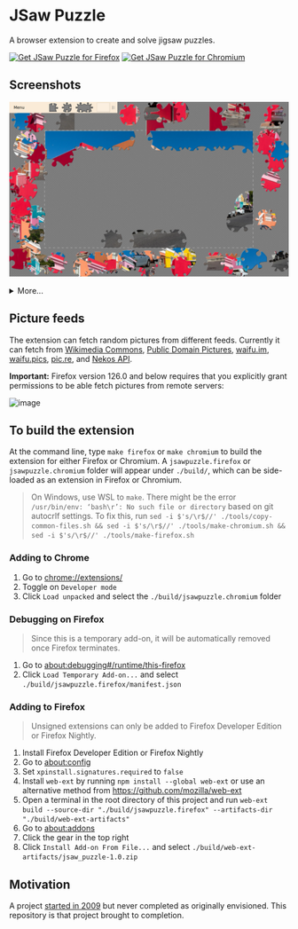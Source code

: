 # JSaw Puzzle

A browser extension to create and solve jigsaw puzzles.

<a href="https://addons.mozilla.org/addon/jsaw-puzzle/"><img src="https://user-images.githubusercontent.com/585534/107280546-7b9b2a00-6a26-11eb-8f9f-f95932f4bfec.png" alt="Get JSaw Puzzle for Firefox"></a>
<a href="https://chrome.google.com/webstore/detail/jsaw-puzzle/ikmogfgjninnidjikclffnfcblehkbak"><img src="https://user-images.githubusercontent.com/585534/107280622-91a8ea80-6a26-11eb-8d07-77c548b28665.png" alt="Get JSaw Puzzle for Chromium"></a>

## Screenshots

![Screenshot 1](https://raw.githubusercontent.com/gorhill/jsawpuzzle/main/screenshots/screenshot-1.png)

<details><summary>More...</summary>

![Screenshot 2](https://raw.githubusercontent.com/gorhill/jsawpuzzle/main/screenshots/screenshot-2.png)

![Screenshot 3](https://raw.githubusercontent.com/gorhill/jsawpuzzle/main/screenshots/screenshot-3.png)

</details>

## Picture feeds

The extension can fetch random pictures from different feeds. Currently it can fetch from [Wikimedia Commons](https://commons.wikimedia.org/), [Public Domain Pictures](https://www.publicdomainpictures.net/), [waifu.im](https://www.waifu.im/), [waifu.pics](https://waifu.pics/), [pic.re](https://pic.re), and [Nekos API](https://nekosapi.com/).

**Important:** Firefox version 126.0 and below requires that you explicitly grant permissions to be able fetch pictures from remote servers:

![image](https://github.com/gorhill/jsawpuzzle/assets/585534/d4c2b4c6-4c56-4154-b276-8e62fb90aeb5)

## To build the extension

At the command line, type `make firefox` or `make chromium` to build the extension for either Firefox or Chromium. A `jsawpuzzle.firefox` or `jsawpuzzle.chromium` folder will appear under `./build/`, which can be side-loaded as an extension in Firefox or Chromium.

> On Windows, use WSL to `make`. There might be the error `/usr/bin/env: ‘bash\r’: No such file or directory` based on git autocrlf settings. To fix this, run `sed -i $'s/\r$//' ./tools/copy-common-files.sh && sed -i $'s/\r$//' ./tools/make-chromium.sh && sed -i $'s/\r$//' ./tools/make-firefox.sh`

### Adding to Chrome

1. Go to <chrome://extensions/>
2. Toggle on `Developer mode`
3. Click `Load unpacked` and select the `./build/jsawpuzzle.chromium` folder

### Debugging on Firefox

> Since this is a temporary add-on, it will be automatically removed once Firefox terminates.

1. Go to <about:debugging#/runtime/this-firefox>
2. Click `Load Temporary Add-on...` and select `./build/jsawpuzzle.firefox/manifest.json`

### Adding to Firefox

> Unsigned extensions can only be added to Firefox Developer Edition or Firefox Nightly.

1. Install Firefox Developer Edition or Firefox Nightly
2. Go to <about:config>
3. Set `xpinstall.signatures.required` to `false`
4. Install `web-ext` by running `npm install --global web-ext` or use an alternative method from <https://github.com/mozilla/web-ext>
5. Open a terminal in the root directory of this project and run `web-ext build --source-dir "./build/jsawpuzzle.firefox" --artifacts-dir "./build/web-ext-artifacts"`
6. Go to <about:addons>
7. Click the gear in the top right
8. Click `Install Add-on From File...` and select `./build/web-ext-artifacts/jsaw_puzzle-1.0.zip`

## Motivation

A project [started in 2009](https://github.com/gorhill/jigsawpuzzle-rhill) but never completed as originally envisioned. This repository is that project brought to completion.
